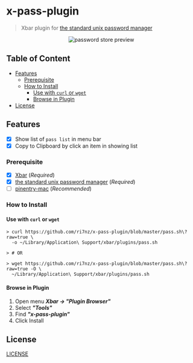 # x-pass-plugin
> Xbar plugin for [the standard unix password manager](https://www.passwordstore.org/)

<p align="center">
<img 
src="https://github.com/ri7nz/x-pass-plugin/blob/master/README.png?raw=true" alt="password store preview" />
</p>

## Table of Content
<!-- vim-markdown-toc GFM -->

* [Features](#features)
  * [Prerequisite](#prerequisite)
  * [How to Install](#how-to-install)
    * [Use with `curl` or `wget`](#use-with-curl-or-wget)
    * [Browse in Plugin](#browse-in-plugin)
* [License](#license)

<!-- vim-markdown-toc -->
   
## Features

* [x] Show list of `pass list` in menu bar 
* [x] Copy to Clipboard by click an item in showing list

### Prerequisite
   
* [x] [Xbar](https://xbarapp.com) (_Required_) 
* [x] [the standard unix password manager](https://www.passwordstore.org/) (_Required_)
* [ ] [pinentry-mac](https://formulae.brew.sh/formula/pinentry-mac) (_Recommended_)
   
### How to Install
#### Use with `curl` or `wget`
```shell
> curl https://github.com/ri7nz/x-pass-plugin/blob/master/pass.sh\?raw=true \
  -o ~/Library/Application\ Support/xbar/plugins/pass.sh 

> # OR

> wget https://github.com/ri7nz/x-pass-plugin/blob/master/pass.sh\?raw=true -O \
  ~/Library/Application\ Support/xbar/plugins/pass.sh 

```
#### Browse in Plugin
1. Open menu _**Xbar -> "Plugin Browser"**_
2. Select _**"Tools"**_
3. Find _**"x-pass-plugin"**_
4. Click Install

## License
[LICENSE](./LICENSE)
